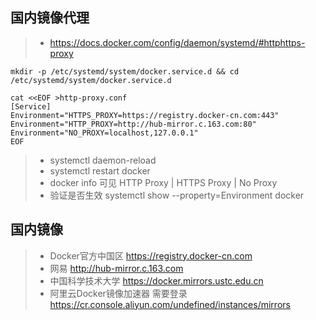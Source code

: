 ## 国内镜像代理
>- https://docs.docker.com/config/daemon/systemd/#httphttps-proxy

```
mkdir -p /etc/systemd/system/docker.service.d && cd /etc/systemd/system/docker.service.d

cat <<EOF >http-proxy.conf
[Service]
Environment="HTTPS_PROXY=https://registry.docker-cn.com:443"
Environment="HTTP_PROXY=http://hub-mirror.c.163.com:80"
Environment="NO_PROXY=localhost,127.0.0.1"
EOF 

```

>- systemctl daemon-reload
>- systemctl restart docker
>- docker info  可见 HTTP Proxy | HTTPS Proxy | No Proxy
>- 验证是否生效 systemctl show --property=Environment docker

## 国内镜像
>- Docker官方中国区 https://registry.docker-cn.com
>- 网易 http://hub-mirror.c.163.com
>- 中国科学技术大学 https://docker.mirrors.ustc.edu.cn
>- 阿里云Docker镜像加速器 需要登录 https://cr.console.aliyun.com/undefined/instances/mirrors
